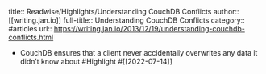 title:: Readwise/Highlights/Understanding CouchDB Conflicts
author:: [[writing.jan.io]]
full-title:: Understanding CouchDB Conflicts
category:: #articles
url:: https://writing.jan.io/2013/12/19/understanding-couchdb-conflicts.html

- CouchDB ensures that a client never accidentally overwrites any data it didn’t know about #Highlight #[[2022-07-14]]